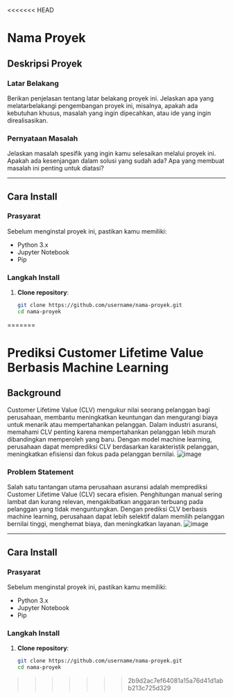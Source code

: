 <<<<<<< HEAD
# Nama Proyek

## Deskripsi Proyek

### Latar Belakang
Berikan penjelasan tentang latar belakang proyek ini. Jelaskan apa yang melatarbelakangi pengembangan proyek ini, misalnya, apakah ada kebutuhan khusus, masalah yang ingin dipecahkan, atau ide yang ingin direalisasikan.

### Pernyataan Masalah
Jelaskan masalah spesifik yang ingin kamu selesaikan melalui proyek ini. Apakah ada kesenjangan dalam solusi yang sudah ada? Apa yang membuat masalah ini penting untuk diatasi?

---

## Cara Install

### Prasyarat
Sebelum menginstal proyek ini, pastikan kamu memiliki:
- Python 3.x
- Jupyter Notebook
- Pip

### Langkah Install

1. **Clone repository**:  
   ```bash
   git clone https://github.com/username/nama-proyek.git
   cd nama-proyek
=======
# Prediksi Customer Lifetime Value Berbasis Machine Learning

## Background

Customer Lifetime Value (CLV) mengukur nilai seorang pelanggan bagi perusahaan, membantu meningkatkan keuntungan dan mengurangi biaya untuk menarik atau mempertahankan pelanggan. Dalam industri asuransi, memahami CLV penting karena mempertahankan pelanggan lebih murah dibandingkan memperoleh yang baru. Dengan model machine learning, perusahaan dapat memprediksi CLV berdasarkan karakteristik pelanggan, meningkatkan efisiensi dan fokus pada pelanggan bernilai.
![image](https://github.com/user-attachments/assets/c07f2a28-1b66-4e55-9f94-4d030908e999)


### Problem Statement
Salah satu tantangan utama perusahaan asuransi adalah memprediksi Customer Lifetime Value (CLV) secara efisien. Penghitungan manual sering lambat dan kurang relevan, mengakibatkan anggaran terbuang pada pelanggan yang tidak menguntungkan. Dengan prediksi CLV berbasis machine learning, perusahaan dapat lebih selektif dalam memilih pelanggan bernilai tinggi, menghemat biaya, dan meningkatkan layanan.
![image](https://github.com/user-attachments/assets/275f1f17-31ce-4779-a0d3-7cdc16304ca4)


---

## Cara Install

### Prasyarat
Sebelum menginstal proyek ini, pastikan kamu memiliki:
- Python 3.x
- Jupyter Notebook
- Pip

### Langkah Install

1. **Clone repository**:  
   ```bash
   git clone https://github.com/username/nama-proyek.git
   cd nama-proyek
>>>>>>> 2b9d2ac7ef64081a15a76d41d1abb213c725d329
